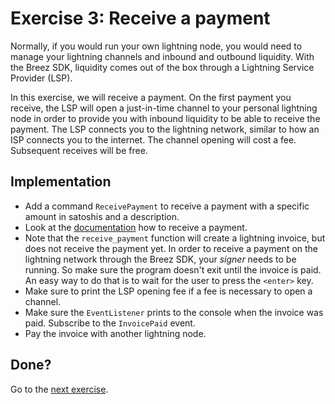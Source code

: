 # Exercise 3: Receive a payment
Normally, if you would run your own lightning node, you would need to manage your lightning channels and inbound and outbound liquidity. With the Breez SDK, liquidity comes out of the box through a Lightning Service Provider (LSP). 

In this exercise, we will receive a payment. On the first payment you receive, the LSP will open a just-in-time channel to your personal lightning node in order to provide you with inbound liquidity to be able to receive the payment. The LSP connects you to the lightning network, similar to how an ISP connects you to the internet. The channel opening will cost a fee. Subsequent receives will be free.

## Implementation
- Add a command `ReceivePayment` to receive a payment with a specific amount in satoshis and a description.
- Look at the [documentation](https://sdk-doc.breez.technology/guide/payments.html#receiving-lightning-payments) how to receive a payment.
- Note that the `receive_payment` function will create a lightning invoice, but does not receive the payment yet. In order to receive a payment on the lightning network through the Breez SDK, your _signer_ needs to be running. So make sure the program doesn't exit until the invoice is paid. An easy way to do that is to wait for the user to press the `<enter>` key.
- Make sure to print the LSP opening fee if a fee is necessary to open a channel.
- Make sure the `EventListener` prints to the console when the invoice was paid. Subscribe to the `InvoicePaid` event.
- Pay the invoice with another lightning node.

## Done?
Go to the [next exercise](./04-lnurl-withdraw.md).
